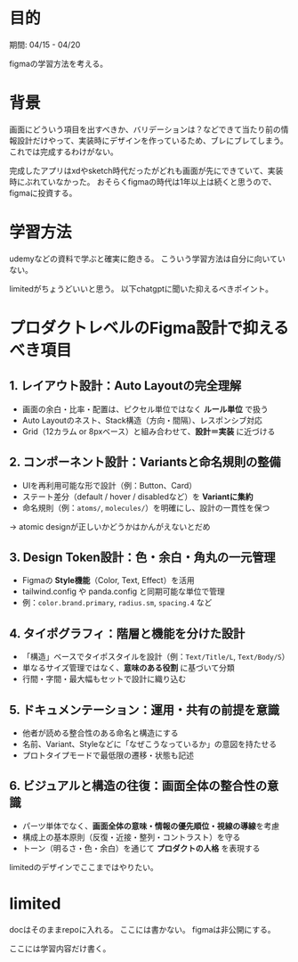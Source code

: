 # 目的

期間: 04/15 - 04/20

figmaの学習方法を考える。

# 背景

画面にどういう項目を出すべきか、バリデーションは？などできて当たり前の情報設計だけやって、実装時にデザインを作っているため、ブレにブレてしまう。
これでは完成するわけがない。

完成したアプリはxdやsketch時代だったがどれも画面が先にできていて、実装時にぶれていなかった。
おそらくfigmaの時代は1年以上は続くと思うので、figmaに投資する。

# 学習方法

udemyなどの資料で学ぶと確実に飽きる。
こういう学習方法は自分に向いていない。

limitedがちょうどいいと思う。
以下chatgptに聞いた抑えるべきポイント。

# プロダクトレベルのFigma設計で抑えるべき項目

## 1. レイアウト設計：Auto Layoutの完全理解

- 画面の余白・比率・配置は、ピクセル単位ではなく **ルール単位** で扱う
- Auto Layoutのネスト、Stack構造（方向・間隔）、レスポンシブ対応
- Grid（12カラム or 8pxベース）と組み合わせて、**設計＝実装** に近づける

## 2. コンポーネント設計：Variantsと命名規則の整備

- UIを再利用可能な形で設計（例：Button、Card）
- ステート差分（default / hover / disabledなど）を **Variantに集約**
- 命名規則（例：`atoms/`, `molecules/`）を明確にし、設計の一貫性を保つ

-> atomic designが正しいかどうかはかんがえないとだめ

## 3. Design Token設計：色・余白・角丸の一元管理

- Figmaの **Style機能**（Color, Text, Effect）を活用
- tailwind.config や panda.config と同期可能な単位で管理
- 例：`color.brand.primary`, `radius.sm`, `spacing.4` など

## 4. タイポグラフィ：階層と機能を分けた設計

- 「構造」ベースでタイポスタイルを設計（例：`Text/Title/L`, `Text/Body/S`）
- 単なるサイズ管理ではなく、**意味のある役割** に基づいて分類
- 行間・字間・最大幅もセットで設計に織り込む

## 5. ドキュメンテーション：運用・共有の前提を意識

- 他者が読める整合性のある命名と構造にする
- 名前、Variant、Styleなどに「なぜこうなっているか」の意図を持たせる
- プロトタイプモードで最低限の遷移・状態も記述

## 6. ビジュアルと構造の往復：画面全体の整合性の意識

- パーツ単体でなく、**画面全体の意味・情報の優先順位・視線の導線**を考慮
- 構成上の基本原則（反復・近接・整列・コントラスト）を守る
- トーン（明るさ・色・余白）を通じて **プロダクトの人格** を表現する

limitedのデザインでここまではやりたい。

# limited

docはそのままrepoに入れる。
ここには書かない。
figmaは非公開にする。

ここには学習内容だけ書く。

